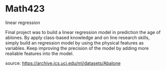 # Math423
linear regression

  Final project was to build a linear regression model in prediction the age of ablones. By apply class-based knowledge and on line research skills, simply build an regression model by using the physical features as variables. Keep improving the precision of the model by adding more realiable features into the model.
  
  source: https://archive.ics.uci.edu/ml/datasets/Abalone
  
